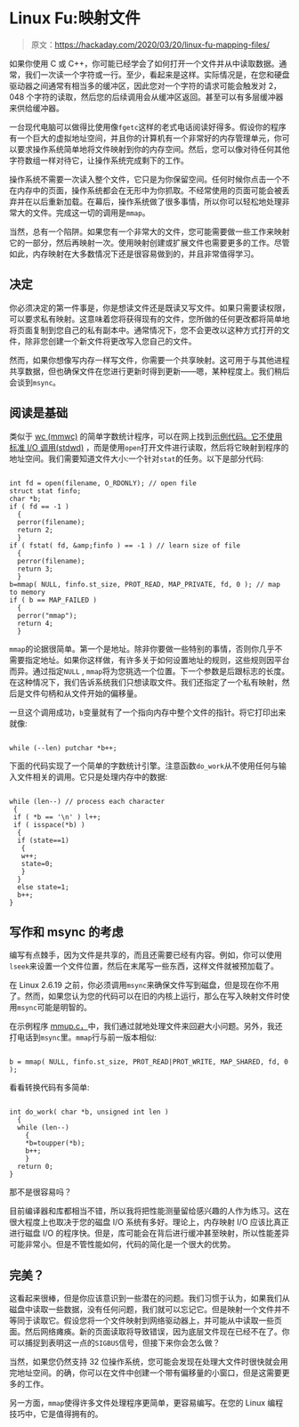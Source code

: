 # Linux Fu:映射文件

> 原文：<https://hackaday.com/2020/03/20/linux-fu-mapping-files/>

如果你使用 C 或 C++，你可能已经学会了如何打开一个文件并从中读取数据。通常，我们一次读一个字符或一行。至少，看起来是这样。实际情况是，在您和硬盘驱动器之间通常有相当多的缓冲区，因此您对一个字符的请求可能会触发对 2，048 个字符的读取，然后您的后续调用会从缓冲区返回。甚至可以有多层缓冲器来供给缓冲器。

一台现代电脑可以做得比使用像`fgetc`这样的老式电话阅读好得多。假设你的程序有一个巨大的虚拟地址空间，并且你的计算机有一个非常好的内存管理单元，你可以要求操作系统简单地将文件映射到你的内存空间。然后，您可以像对待任何其他字符数组一样对待它，让操作系统完成剩下的工作。

操作系统不需要一次读入整个文件，它只是为你保留空间。任何时候你点击一个不在内存中的页面，操作系统都会在无形中为你抓取。不经常使用的页面可能会被丢弃并在以后重新加载。在幕后，操作系统做了很多事情，所以你可以轻松地处理非常大的文件。完成这一切的调用是`mmap`。

当然，总有一个陷阱。如果您有一个非常大的文件，您可能需要做一些工作来映射它的一部分，然后再映射一次。使用映射创建或扩展文件也需要更多的工作。尽管如此，内存映射在大多数情况下还是很容易做到的，并且非常值得学习。

## 决定

你必须决定的第一件事是，你是想读文件还是既读又写文件。如果只需要读权限，可以要求私有映射。这意味着您将获得现有的文件，您所做的任何更改都将简单地将页面复制到您自己的私有副本中。通常情况下，您不会更改以这种方式打开的文件，除非您创建一个新文件将更改写入您自己的文件。

然而，如果你想像写内存一样写文件，你需要一个共享映射。这可用于与其他进程共享数据，但也确保文件在您进行更新时得到更新——嗯，某种程度上。我们稍后会谈到`msync`。

## 阅读是基础

类似于 [wc (mmwc)](https://github.com/wd5gnr/linux-fu-mmap/blob/master/mmwc.c) 的简单字数统计程序，可以在网上找到[示例代码。它不使用](https://github.com/wd5gnr/linux-fu-mmap)[标准 I/O 调用(stdwd)](https://github.com/wd5gnr/linux-fu-mmap/blob/master/stdwc.c) ，而是使用`open`打开文件进行读取，然后将它映射到程序的地址空间。我们需要知道文件大小:一个针对`stat`的任务。以下是部分代码:

```

int fd = open(filename, O_RDONLY); // open file
struct stat finfo;
char *b;
if ( fd == -1 )
  {
  perror(filename);
  return 2;
  }
if ( fstat( fd, &amp;finfo ) == -1 ) // learn size of file
  {
  perror(filename);
  return 3;
  }
b=mmap( NULL, finfo.st_size, PROT_READ, MAP_PRIVATE, fd, 0 ); // map to memory
if ( b == MAP_FAILED )
  {
  perror("mmap");
  return 4;
  }

```

`mmap`的论据很简单。第一个是地址。除非你要做一些特别的事情，否则你几乎不需要指定地址。如果你这样做，有许多关于如何设置地址的规则，这些规则因平台而异。通过指定`NULL` , `mmap`将为您挑选一个位置。下一个参数是后跟标志的长度。在这种情况下，我们告诉系统我们只想读取文件。我们还指定了一个私有映射，然后是文件句柄和从文件开始的偏移量。

一旦这个调用成功，`b`变量就有了一个指向内存中整个文件的指针。将它打印出来就像:

```

while (--len) putchar *b++;

```

下面的代码实现了一个简单的字数统计引擎。注意函数`do_work`从不使用任何与输入文件相关的调用。它只是处理内存中的数据:

```

while (len--) // process each character
 {
 if ( *b == '\n' ) l++;
 if ( isspace(*b) )
  {
  if (state==1)
   {
   w++;
   state=0;
   }
  }
  else state=1;
  b++;
}

```

## 写作和 msync 的考虑

编写有点棘手，因为文件是共享的，而且还需要已经有内容。例如，你可以使用`lseek`来设置一个文件位置，然后在末尾写一些东西，这样文件就被预加载了。

在 Linux 2.6.19 之前，你必须调用`msync`来确保文件写到磁盘，但是现在你不用了。然而，如果您认为您的代码可以在旧的内核上运行，那么在写入映射文件时使用`msync`可能是明智的。

在示例程序 [mmup.c，](https://github.com/wd5gnr/linux-fu-mmap/blob/master/mmup.c)中，我们通过就地处理文件来回避大小问题。另外，我还打电话到`msync`里。`mmap`行与前一版本相似:

```

b = mmap( NULL, finfo.st_size, PROT_READ|PROT_WRITE, MAP_SHARED, fd, 0 );

```

看看转换代码有多简单:

```

int do_work( char *b, unsigned int len )
  {
  while (len--)
    {
    *b=toupper(*b);
    b++;
    }
  return 0;
}

```

那不是很容易吗？

目前编译器和库都相当不错，所以我将把性能测量留给感兴趣的人作为练习。这在很大程度上也取决于您的磁盘 I/O 系统有多好。理论上，内存映射 I/O 应该比真正进行磁盘 I/O 的程序快。但是，库可能会在背后进行缓冲甚至映射，所以性能差异可能非常小。但是不管性能如何，代码的简化是一个很大的优势。

## 完美？

这看起来很棒，但是你应该意识到一些潜在的问题。我们习惯于认为，如果我们从磁盘中读取一些数据，没有任何问题，我们就可以忘记它。但是映射一个文件并不等同于读取它。假设您将一个文件映射到网络驱动器上，并可能从中读取一些页面。然后网络瘫痪。新的页面读取将导致错误，因为底层文件现在已经不在了。你可以捕捉到表明这一点的`SIGBUS`信号，但接下来你会怎么做？

当然，如果您仍然支持 32 位操作系统，您可能会发现在处理大文件时很快就会用完地址空间。的确，你可以在文件中创建一个带有偏移量的小窗口，但是这需要更多的工作。

另一方面，`mmap`使得许多文件处理程序更简单，更容易编写。在您的 Linux 编程技巧中，它是值得拥有的。